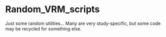 Random_VRM_scripts
==============

Just some random utilities...
Many are very study-specific, but some code may be recycled for something else.


